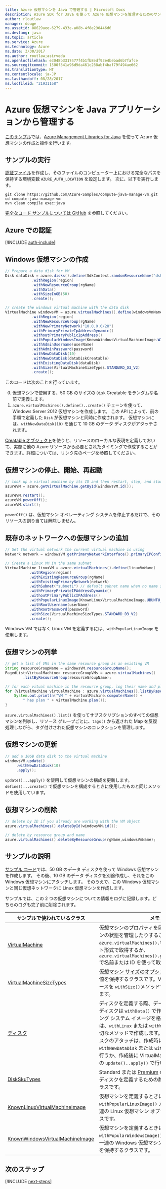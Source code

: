 ```yaml
---
title: Azure 仮想マシンを Java で管理する | Microsoft Docs
description: Azure SDK for Java を使って Azure 仮想マシンを管理するためのサンプル コード
author: rloutlaw
manager: douge
ms.assetid: 88629aee-6279-433e-a08b-4f8e290446d0
ms.devlang: java
ms.topic: article
ms.service: Azure
ms.technology: Azure
ms.date: 3/30/2017
ms.author: routlaw;asirveda
ms.openlocfilehash: e3048b3317477f4b1fb8edf93e4bebad6b7fafce
ms.sourcegitcommit: 1500f341a96d9da461c288abf4baf79f494ae662
ms.translationtype: HT
ms.contentlocale: ja-JP
ms.lasthandoff: 08/28/2017
ms.locfileid: "21931168"
---
```

# <a name="manage-azure-virtual-machines-from-your-java-applications"></a>Azure 仮想マシンを Java アプリケーションから管理する

[このサンプル](https://github.com/Azure-Samples/compute-java-manage-vm/)では、[Azure Management Libraries for Java](https://github.com/Azure/azure-sdk-for-java) を使って Azure 仮想マシンの作成と操作を行います。

## <a name="run-the-sample"></a>サンプルの実行

[認証ファイル](https://github.com/Azure/azure-sdk-for-java/blob/master/AUTH.md)を作成し、そのファイルのコンピューター上における完全なパスを保持する環境変数 `AZURE_AUTH_LOCATION` を設定します。 次に、以下を実行します。

```
git clone https://github.com/Azure-Samples/compute-java-manage-vm.git
cd compute-java-manage-vm
mvn clean compile exec:java
```

[完全なコード サンプルについては GitHub](https://github.com/Azure-Samples/compute-java-manage-vm/blob/master/src/main/java/com/microsoft/azure/management/compute/samples/ManageVirtualMachine.java) を参照してください。

## <a name="authenticate-with-azure"></a>Azure での認証

[!INCLUDE [auth-include](includes/java-auth-include.md)]

## <a name="create-a-windows-virtual-machine"></a>Windows 仮想マシンの作成

```java
// Prepare a data disk for VM
Disk dataDisk = azure.disks().define(SdkContext.randomResourceName("dsk", 30))
            .withRegion(region)
            .withNewResourceGroup(rgName)
            .withData()
            .withSizeInGB(50)
            .create();

// create the windows virtual machine with the data disk            
VirtualMachine windowsVM = azure.virtualMachines().define(windowsVmName)
            .withRegion(region)
            .withNewResourceGroup(rgName)
            .withNewPrimaryNetwork("10.0.0.0/28")
            .withPrimaryPrivateIpAddressDynamic()
            .withoutPrimaryPublicIpAddress()
            .withPopularWindowsImage(KnownWindowsVirtualMachineImage.WINDOWS_SERVER_2012_R2_DATACENTER)
            .withAdminUsername(userName)
            .withAdminPassword(password)
            .withNewDataDisk(10)
            .withNewDataDisk(dataDiskCreatable)
            .withExistingDataDisk(dataDisk)
            .withSize(VirtualMachineSizeTypes.STANDARD_D3_V2)
            .create();
```

このコードは次のことを行っています。   

0. 仮想マシンで使用する、50 GB のサイズの `Disk` Creatable をランダムな名前で定義します。
0. `azure.virtualMachines().define()..create()` チェーンを使って、Windows Server 2012 仮想マシンを作成します。 この API によって、前の手順で定義した `Disk` が仮想マシンと同時に作成されます。 仮想マシンには、`withNewDataDisk(10)` を通じて 10 GB のデータ ディスクがアタッチされます。

[Creatable<T> オブジェクト](java-sdk-azure-concepts.md#Creatables)を使うと、リソースのローカルな表現を定義しておいて、実際に他の Azure リソースから必要とされたタイミングで作成することができます。詳細については、リンク先のページを参照してください。

## <a name="stop-start-and-restart-a-virtual-machine"></a>仮想マシンの停止、開始、再起動

```java
// look up a virtual machine by its ID and then restart, stop, and start it
azureVM = azure.getVirtualMachine.getById(windowsVM.id());

azureVM.restart();
azureVM.powerOff();
azureVM.start();
```

`powerOff()` は、仮想マシン オペレーティング システムを停止するだけで、そのリソースの割り当ては解除しません。

## <a name="add-a-virtual-machine-to-an-existing-network"></a>既存のネットワークへの仮想マシンの追加

```java
// Get the virtual network the current virtual machine is using
Network network = windowsVM.getPrimaryNetworkInterface().primaryIPConfiguration().getNetwork();

// Create a Linux VM in the same subnet
VirtualMachine linuxVM = azure.virtualMachines().define(linuxVmName)
           .withRegion(region)
           .withExistingResourceGroup(rgName)
           .withExistingPrimaryNetwork(network)
           .withSubnet("subnet1") // default subnet name when no name specified at creation
           .withPrimaryPrivateIPAddressDynamic()
           .withoutPrimaryPublicIPAddress()
           .withPopularLinuxImage(KnownLinuxVirtualMachineImage.UBUNTU_SERVER_16_04_LTS)
           .withRootUsername(userName)
           .withRootPassword(password)
           .withSize(VirtualMachineSizeTypes.STANDARD_D3_V2)
           .create();
```

Windows VM ではなく Linux VM を定義するには、`withPopularLinuxImage` を使用します。


## <a name="list-virtual-machines"></a>仮想マシンの列挙

```java
// get a list of VMs in the same resource group as an existing VM
String resourceGroupName = windowsVM.resourceGroupName();
PagedList<VirtualMachine> resourceGroupVMs = azure.virtualMachines()
        .listByResourceGroup(resourceGroupName); 

// for each vitual machine in the resource group, log their name and plan
for (VirtualMachine virtualMachine : azure.virtualMachines().listByResourceGroup(resourceGroupName)) {
    System.out.println("VM " + virtualMachine.computerName() + 
        " has plan " + virtualMachine.plan());
}
```

`azure.virtualMachines().list()` を使ってサブスクリプションのすべての仮想マシンを列挙し、リソース グループごとに、`tags()` から返された Map を反復処理しながら、タグ付けされた仮想マシンのコレクションを管理します。

## <a name="update-a-virtual-machine"></a>仮想マシンの更新

```java
// add a 10GB data disk to the virtual machine
windowsVM.update()
     .withNewDataDisk(10)
     .apply();
```

`update()...apply()` を使用して仮想マシンの構成を更新します。`define()...create()` で仮想マシンを構成するときに使用したものと同じメソッドを使用しています。

## <a name="delete-a-virtual-machine"></a>仮想マシンの削除

```java
// delete by ID if you already are working with the VM object
azure.virtualMachines().deleteById(windowsVM.id());

// delete by resource group and name
azure.virtualMachines().deleteByResourceGroup(rgName,windowsVmName);
```

## <a name="sample-explanation"></a>サンプルの説明

[サンプル コード](https://github.com/Azure-Samples/compute-java-manage-vm/blob/master/src/main/java/com/microsoft/azure/management/compute/samples/ManageVirtualMachine.java)では、50 GB のデータ ディスクを使って Windows 仮想マシンを作成します。 その後、10 GB のデータ ディスクを別途作成し、それをこの Windows 仮想マシンにアタッチします。
そのうえで、この Windows 仮想マシンと同じ仮想ネットワークに Linux 仮想マシンを作成します。

サンプルでは、この 2 つの仮想マシンについての情報をログに記録します。どちらのログも完了前に削除されます。

| サンプルで使われているクラス | メモ
|-------|-------|
| [VirtualMachine](https://docs.microsoft.com/java/api/com.microsoft.azure.management.compute._virtual_machine) | 仮想マシンのプロパティを照会したり、仮想マシンの状態を管理したりすることができます。 `azure.virtualMachines().list()` を使ってリスト形式で取得するか、`azure.virtualMachines().getByResourceGroup()` で名前または ID を使って取得します。
| [VirtualMachineSizeTypes](https://docs.microsoft.com/java/api/com.microsoft.azure.management.compute._virtual_machine_size_types) | [仮想マシン サイズのオプション](https://azure.microsoft.com/pricing/details/virtual-machines/linux/)に対応した静的な値を保持するクラスです。VM に割り当てるリソースを `withSize()`メソッドで定義する際に使用します。
| [ディスク](https://docs.microsoft.com/java/api/com.microsoft.azure.management.compute._disk) | ディスクを定義する際、データを格納するためのディスクは `withData()` で作成し、オペレーティング システム イメージを格納するためのディスクは、`withLinux` または `withWindows` のどちらか適切なメソッドで作成します。 仮想マシンへのディスクのアタッチは、作成時に (`using withNewDataDisk` または `withExistingDataDisk`) 行うか、作成後に VirtualMachine オブジェクトの `update()..apply()` で行います。
| [DiskSkuTypes](https://docs.microsoft.com/java/api/com.microsoft.azure.management.compute._disk_sku_types) | Standard または [Premium](https://docs.microsoft.com/azure/storage/storage-premium-storage) のストレージ プランでディスクを定義するための静的な値を保持するクラスです。
| [KnownLinuxVirtualMachineImage](https://docs.microsoft.com/java/api/com.microsoft.azure.management.compute._known_linux_virtual_machine_image) | 仮想マシンを定義するときに `withPopularLinuxImage()` メソッドで使用する一連の Linux 仮想マシン オプションを保持するクラスです。
| [KnownWindowsVirtualMachineImage](https://docs.microsoft.com/java/api/com.microsoft.azure.management.compute._known_windows_virtual_machine_image) | 仮想マシンを定義するときに `withPopularWindowsImage()` メソッドで使用する一連の Windows 仮想マシン イメージ オプションを保持するクラスです。

## <a name="next-steps"></a>次のステップ

[!INCLUDE [next-steps](includes/java-next-steps.md)]
